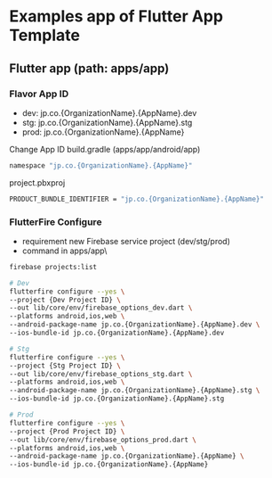 # Examples app of Flutter App Template

## Flutter app (path: apps/app)

### Flavor App ID
- dev: jp.co.{OrganizationName}.{AppName}.dev
- stg: jp.co.{OrganizationName}.{AppName}.stg
- prod: jp.co.{OrganizationName}.{AppName}

Change App ID
build.gradle (apps/app/android/app)
```bash
namespace "jp.co.{OrganizationName}.{AppName}"
```
project.pbxproj
```bash
PRODUCT_BUNDLE_IDENTIFIER = "jp.co.{OrganizationName}.{AppName}"
```

### FlutterFire Configure
- requirement new Firebase service project (dev/stg/prod)
- command in apps/app\

```bash
firebase projects:list

# Dev
flutterfire configure --yes \
--project {Dev Project ID} \
--out lib/core/env/firebase_options_dev.dart \
--platforms android,ios,web \
--android-package-name jp.co.{OrganizationName}.{AppName}.dev \
--ios-bundle-id jp.co.{OrganizationName}.{AppName}.dev

# Stg
flutterfire configure --yes \
--project {Stg Project ID} \
--out lib/core/env/firebase_options_stg.dart \
--platforms android,ios,web \
--android-package-name jp.co.{OrganizationName}.{AppName}.stg \
--ios-bundle-id jp.co.{OrganizationName}.{AppName}.stg

# Prod
flutterfire configure --yes \
--project {Prod Project ID} \
--out lib/core/env/firebase_options_prod.dart \
--platforms android,ios,web \
--android-package-name jp.co.{OrganizationName}.{AppName} \
--ios-bundle-id jp.co.{OrganizationName}.{AppName}
```

